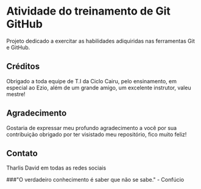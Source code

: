 # Atividade do treinamento de Git GitHub

Projeto dedicado a exercitar as habilidades adiquiridas nas ferramentas Git e GitHub.



## Créditos

Obrigado a toda equipe de T.I da Ciclo Cairu, pelo ensinamento, em especial ao Ezio, além de um grande amigo, um excelente instrutor, valeu mestre!

## Agradecimento

Gostaria de expressar meu profundo agradecimento a você por sua contribuição obrigado por ter visistado meu repositório, fico muito feliz!

## Contato

Tharlis David em todas as redes sociais

###"O verdadeiro conhecimento é saber que não se sabe." - Confúcio
